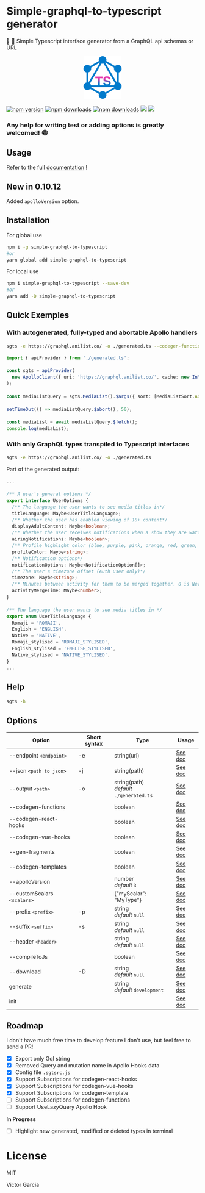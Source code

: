 # Simple-graphql-to-typescript generator

🚀 🔄 Simple Typescript interface generator from a GraphQL api schemas or URL

<p align="center">
  <a href='https://sgts.netlify.com/'>
    <img width='100' src="./media/logo.png" alt="sgts logo">
  </a>
</p>

[![npm version][npm-version-src]][npm-version-href]
[![npm downloads][npm-downloads-src]][npm-downloads-href]
[![npm downloads][npm-total-downloads-src]][npm-downloads-href]
<img src='https://img.shields.io/github/workflow/status/victorgarciaesgi/simple-graphql-to-typescript/Node.js%20CI'>
<img src='https://img.shields.io/npm/l/simple-graphql-to-typescript.svg'>

[npm-version-src]: https://img.shields.io/npm/v/simple-graphql-to-typescript.svg
[npm-version-href]: https://www.npmjs.com/package/simple-graphql-to-typescript
[npm-downloads-src]: https://img.shields.io/npm/dm/simple-graphql-to-typescript.svg
[npm-total-downloads-src]: https://img.shields.io/npm/dt/simple-graphql-to-typescript.svg
[npm-downloads-href]: https://www.npmjs.com/package/simple-graphql-to-typescript

### Any help for writing test or adding options is greatly welcomed! 😁

## Usage

Refer to the full [documentation](https://sgts.netlify.com) !

## New in 0.10.12

Added `apolloVersion` option.

## **Installation**

For global use

```bash
npm i -g simple-graphql-to-typescript
#or
yarn global add simple-graphql-to-typescript
```

For local use

```bash
npm i simple-graphql-to-typescript --save-dev
#or
yarn add -D simple-graphql-to-typescript
```

## Quick Exemples

### With autogenerated, fully-typed and abortable Apollo handlers

```bash
sgts -e https://graphql.anilist.co/ -o ./generated.ts --codegen-functions
```

```typescript
import { apiProvider } from './generated.ts';

const sgts = apiProvider(
  new ApolloClient({ uri: 'https://graphql.anilist.co/', cache: new InMemoryCache() })
);

const mediaListQuery = sgts.MediaList().$args({ sort: [MediaListSort.Added_time] });

setTimeOut(() => mediaListQuery.$abort(), 50);

const mediaList = await mediaListQuery.$fetch();
console.log(mediaList);
```

### With only GraphQL types transpiled to Typescript interfaces

```bash
sgts -e https://graphql.anilist.co/ -o ./generated.ts
```

Part of the generated output:

```typescript
...

/** A user's general options */
export interface UserOptions {
  /** The language the user wants to see media titles in*/
  titleLanguage: Maybe<UserTitleLanguage>;
  /** Whether the user has enabled viewing of 18+ content*/
  displayAdultContent: Maybe<boolean>;
  /** Whether the user receives notifications when a show they are watching aires*/
  airingNotifications: Maybe<boolean>;
  /** Profile highlight color (blue, purple, pink, orange, red, green, gray)*/
  profileColor: Maybe<string>;
  /** Notification options*/
  notificationOptions: Maybe<NotificationOption[]>;
  /** The user's timezone offset (Auth user only)*/
  timezone: Maybe<string>;
  /** Minutes between activity for them to be merged together. 0 is Never, Above 2 weeks (20160 mins) is Always.*/
  activityMergeTime: Maybe<number>;
}

/** The language the user wants to see media titles in */
export enum UserTitleLanguage {
  Romaji = 'ROMAJI',
  English = 'ENGLISH',
  Native = 'NATIVE',
  Romaji_stylised = 'ROMAJI_STYLISED',
  English_stylised = 'ENGLISH_STYLISED',
  Native_stylised = 'NATIVE_STYLISED',
}
...
```

## Help

```bash
sgts -h
```

## **Options**

| Option                      | Short syntax | Type                                         | Usage                                                                |
| --------------------------- | ------------ | -------------------------------------------- | -------------------------------------------------------------------- |
| --endpoint `<endpoint>`     | -e           | string(url)                                  | [See doc](https://sgts.netlify.com/options/endpoint.html)            |
| --json `<path to json>`     | -j           | string(path)                                 | [See doc](https://sgts.netlify.com/options/json.html)                |
| --output `<path>`           | -o           | string(path) <br> _default_ `./generated.ts` | [See doc](https://sgts.netlify.com/options/output.html)              |
| --codegen-functions         |              | boolean                                      | [See doc](https://sgts.netlify.com/options/codegen-functions.html)   |
| --codegen-react-hooks       |              | boolean                                      | [See doc](https://sgts.netlify.com/options/codegen-react-hooks.html) |
| --codegen-vue-hooks         |              | boolean                                      | [See doc](https://sgts.netlify.com/options/codegen-vue-hooks.html)   |
| --gen-fragments             |              | boolean                                      | [See doc](https://sgts.netlify.com/options/gen-fragments.html)       |
| --codegen-templates         |              | boolean                                      | [See doc](https://sgts.netlify.com/options/withGqlQueries.html)      |
| --apolloVersion             |              | number <br> _default_ `3`                    | [See doc](https://sgts.netlify.com/options/apolloVersion.html)       |
| --customScalars `<scalars>` |              | {"myScalar": "MyType"}                       | [See doc](https://sgts.netlify.com/options/customScalars.html)       |
| --prefix `<prefix>`         | -p           | string <br> _default_ `null`                 | [See doc](https://sgts.netlify.com/options/prefix.html)              |
| --suffix `<suffix>`         | -s           | string <br> _default_ `null`                 | [See doc](https://sgts.netlify.com/options/suffix.html)              |
| --header `<header>`         |              | string <br> _default_ `null`                 | [See doc](https://sgts.netlify.com/options/header.html)              |
| --compileToJs               |              | boolean                                      | [See doc](https://sgts.netlify.com/options/jsMode.html)              |
| --download                  | -D           | string <br> _default_ `null`                 | [See doc](https://sgts.netlify.com/options/download.html)            |
| generate                    |              | string <br> _default_ `development`          | [See doc](https://sgts.netlify.com/options/config.html)              |
| init                        |              |                                              | [See doc](https://sgts.netlify.com/options/init.html)                |

## Roadmap

I don't have much free time to develop feature I don't use, but feel free to send a PR!

- [x] Export only Gql string
- [x] Removed Query and mutation name in Apollo Hooks data
- [x] Config file `.sgtsrc.js`
- [x] Support Subscriptions for codegen-react-hooks
- [x] Support Subscriptions for codegen-vue-hooks
- [x] Support Subscriptions for codegen-template
- [ ] Support Subscriptions for codegen-functions
- [ ] Support UseLazyQuery Apollo Hook

**In Progress**

- [ ] Highlight new generated, modified or deleted types in terminal

# License

MIT

Victor Garcia
